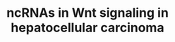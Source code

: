 ---
annotations:
- id: PW:0000201
  parent: signaling pathway
  type: Pathway Ontology
  value: Wnt signaling, canonical pathway
- id: CL:0000182
  parent: native cell
  type: Cell Type Ontology
  value: hepatocyte
- id: PW:0000008
  parent: signaling pathway
  type: Pathway Ontology
  value: Wnt signaling pathway
- id: DOID:684
  parent: disease of cellular proliferation
  type: Disease Ontology
  value: hepatocellular carcinoma
- id: CL:0000034
  parent: stem cell
  type: Cell Type Ontology
  value: stem cell
- id: PW:0000605
  parent: disease pathway
  type: Pathway Ontology
  value: cancer pathway
- id: PW:0000598
  parent: signaling pathway
  type: Pathway Ontology
  value: altered Wnt signaling pathway
authors:
- Khanspers
- Fehrhart
- Egonw
- Eweitz
citedin:
- link: 10.1186/s13148-023-01612-8
  title: 'Methylation analysis by targeted bisulfite sequencing in large for gestational
    age (LGA) newborns: the LARGAN cohort (2024)'
communities:
- CPTAC
- ExRNA
description: This pathway is based on the [Wnt signaling pathway](https://www.wikipathways.org/pathways/WP428.html)
  with information on lncRNA involvement in hepatocellular carcinoma from Fig 3 in
  Klingenberg et al. Phosphorylation sites were added based on information from PhosphoSitePlus
  (R), www.phosphosite.org.
last-edited: 2025-02-27
ndex: c409c257-8b6a-11eb-9e72-0ac135e8bacf
organisms:
- Homo sapiens
redirect_from:
- /index.php/Pathway:WP4336
- /instance/WP4336
- /instance/WP4336_r137048
revision: r137048
schema-jsonld:
- '@context': https://schema.org/
  '@id': https://wikipathways.github.io/pathways/WP4336.html
  '@type': Dataset
  creator:
    '@type': Organization
    name: WikiPathways
  description: This pathway is based on the [Wnt signaling pathway](https://www.wikipathways.org/pathways/WP428.html)
    with information on lncRNA involvement in hepatocellular carcinoma from Fig 3
    in Klingenberg et al. Phosphorylation sites were added based on information from
    PhosphoSitePlus (R), www.phosphosite.org.
  keywords:
  - APC
  - AXIN1
  - CCND1
  - CCND2
  - CCND3
  - CER1
  - CHD8
  - CSNK1A1
  - CSNK1A1L
  - CSNK1E
  - CSNK2A1
  - CSNK2A2
  - CSNK2A3
  - CSNK2B
  - CTBP1
  - CTBP2
  - CTNNB1
  - CTNNBIP1
  - CXXC4
  - DKK1
  - DKK2
  - DKK4
  - DVL1
  - DVL2
  - DVL3
  - ELAVL1
  - EZH2
  - FOSL1
  - FRAT1
  - FRAT2
  - FZD1
  - FZD10
  - FZD2
  - FZD3
  - FZD4
  - FZD5
  - FZD6
  - FZD7
  - FZD8
  - FZD9
  - GSK3B
  - JUN
  - KLF4
  - KREM1
  - LEF1
  - LRP5
  - LRP6
  - MIR1247
  - MIR15B
  - MIR18A
  - MIR195
  - MIR214
  - MIR320A
  - MIR452
  - MTDH
  - MYC
  - NKD1
  - NKD2
  - NLK
  - NOTUM
  - PLAU
  - PORCN
  - ROR1
  - ROR2
  - RYK
  - SENP2
  - SERPINF1
  - SFRP1
  - SFRP2
  - SFRP4
  - SFRP5
  - SOST
  - SOX17
  - SOX7
  - TCF7
  - TCF7L1
  - TCF7L2
  - WIF1
  - WNT1
  - WNT10A
  - WNT10B
  - WNT11
  - WNT16
  - WNT2
  - WNT2B
  - WNT3
  - WNT3A
  - WNT4
  - WNT5A
  - WNT5B
  - WNT6
  - WNT7A
  - WNT7B
  license: CC0
  name: ncRNAs in Wnt signaling in hepatocellular carcinoma
seo: CreativeWork
title: ncRNAs in Wnt signaling in hepatocellular carcinoma
wpid: WP4336
---